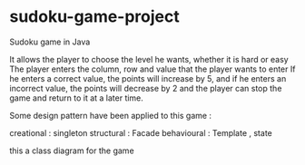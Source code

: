 # sudoku-game-project

Sudoku game in Java

It allows the player to choose the level he wants, whether it is hard or easy
The player enters the column, row and value that the player wants to enter
If he enters a correct value, the points will increase by 5, and if he enters an incorrect value, the points will decrease by 2 and the player can stop the game and return to it at a later time.

Some design pattern have been applied to this game :

creational : singleton 
structural : Facade
behavioural : Template , state 

this a class diagram for the game 
